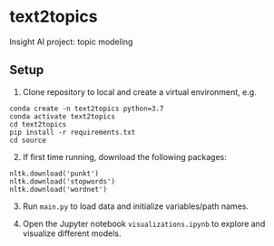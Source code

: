 # text2topics
Insight AI project: topic modeling 

## Setup 

1. Clone repository to local and create a virtual environment, e.g. 

```
conda create -n text2topics python=3.7 
conda activate text2topics
cd text2topics 
pip install -r requirements.txt 
cd source
```
2. If first time running, download the following packages: 

```
nltk.download('punkt')
nltk.download('stopwords')
nltk.download('wordnet')
```

3. Run ```main.py``` to load data and initialize variables/path names. 


4. Open the Jupyter notebook ```visualizations.ipynb``` to explore and visualize different models. 


